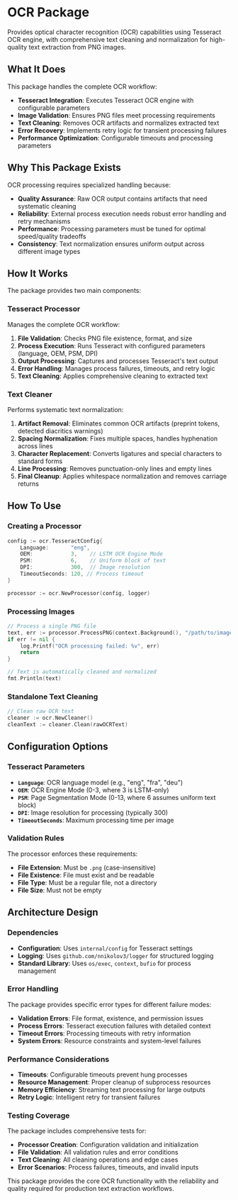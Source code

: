 # OCR Package

Provides optical character recognition (OCR) capabilities using Tesseract OCR engine, with comprehensive text cleaning and normalization for high-quality text extraction from PNG images.

## What It Does

This package handles the complete OCR workflow:

- **Tesseract Integration**: Executes Tesseract OCR engine with configurable parameters
- **Image Validation**: Ensures PNG files meet processing requirements
- **Text Cleaning**: Removes OCR artifacts and normalizes extracted text
- **Error Recovery**: Implements retry logic for transient processing failures
- **Performance Optimization**: Configurable timeouts and processing parameters

## Why This Package Exists

OCR processing requires specialized handling because:

- **Quality Assurance**: Raw OCR output contains artifacts that need systematic cleaning
- **Reliability**: External process execution needs robust error handling and retry mechanisms
- **Performance**: Processing parameters must be tuned for optimal speed/quality tradeoffs
- **Consistency**: Text normalization ensures uniform output across different image types

## How It Works

The package provides two main components:

### Tesseract Processor

Manages the complete OCR workflow:

1. **File Validation**: Checks PNG file existence, format, and size
2. **Process Execution**: Runs Tesseract with configured parameters (language, OEM, PSM, DPI)
3. **Output Processing**: Captures and processes Tesseract's text output
4. **Error Handling**: Manages process failures, timeouts, and retry logic
5. **Text Cleaning**: Applies comprehensive cleaning to extracted text

### Text Cleaner

Performs systematic text normalization:

1. **Artifact Removal**: Eliminates common OCR artifacts (preprint tokens, detected diacritics warnings)
2. **Spacing Normalization**: Fixes multiple spaces, handles hyphenation across lines
3. **Character Replacement**: Converts ligatures and special characters to standard forms
4. **Line Processing**: Removes punctuation-only lines and empty lines
5. **Final Cleanup**: Applies whitespace normalization and removes carriage returns

## How To Use

### Creating a Processor

```go
config := ocr.TesseractConfig{
    Language:       "eng",
    OEM:            3,    // LSTM OCR Engine Mode
    PSM:            6,    // Uniform block of text
    DPI:            300,  // Image resolution
    TimeoutSeconds: 120, // Process timeout
}

processor := ocr.NewProcessor(config, logger)
```

### Processing Images

```go
// Process a single PNG file
text, err := processor.ProcessPNG(context.Background(), "/path/to/image.png")
if err != nil {
    log.Printf("OCR processing failed: %v", err)
    return
}

// Text is automatically cleaned and normalized
fmt.Println(text)
```

### Standalone Text Cleaning

```go
// Clean raw OCR text
cleaner := ocr.NewCleaner()
cleanText := cleaner.Clean(rawOCRText)
```

## Configuration Options

### Tesseract Parameters

- **`Language`**: OCR language model (e.g., "eng", "fra", "deu")
- **`OEM`**: OCR Engine Mode (0-3, where 3 is LSTM-only)
- **`PSM`**: Page Segmentation Mode (0-13, where 6 assumes uniform text block)
- **`DPI`**: Image resolution for processing (typically 300)
- **`TimeoutSeconds`**: Maximum processing time per image

### Validation Rules

The processor enforces these requirements:

- **File Extension**: Must be `.png` (case-insensitive)
- **File Existence**: File must exist and be readable
- **File Type**: Must be a regular file, not a directory
- **File Size**: Must not be empty

## Architecture Design

### Dependencies

- **Configuration**: Uses `internal/config` for Tesseract settings
- **Logging**: Uses `github.com/nnikolov3/logger` for structured logging
- **Standard Library**: Uses `os/exec`, `context`, `bufio` for process management

### Error Handling

The package provides specific error types for different failure modes:

- **Validation Errors**: File format, existence, and permission issues
- **Process Errors**: Tesseract execution failures with detailed context
- **Timeout Errors**: Processing timeouts with retry information
- **System Errors**: Resource constraints and system-level failures

### Performance Considerations

- **Timeouts**: Configurable timeouts prevent hung processes
- **Resource Management**: Proper cleanup of subprocess resources
- **Memory Efficiency**: Streaming text processing for large outputs
- **Retry Logic**: Intelligent retry for transient failures

### Testing Coverage

The package includes comprehensive tests for:

- **Processor Creation**: Configuration validation and initialization
- **File Validation**: All validation rules and error conditions
- **Text Cleaning**: All cleaning operations and edge cases
- **Error Scenarios**: Process failures, timeouts, and invalid inputs

This package provides the core OCR functionality with the reliability and quality required for production text extraction workflows.